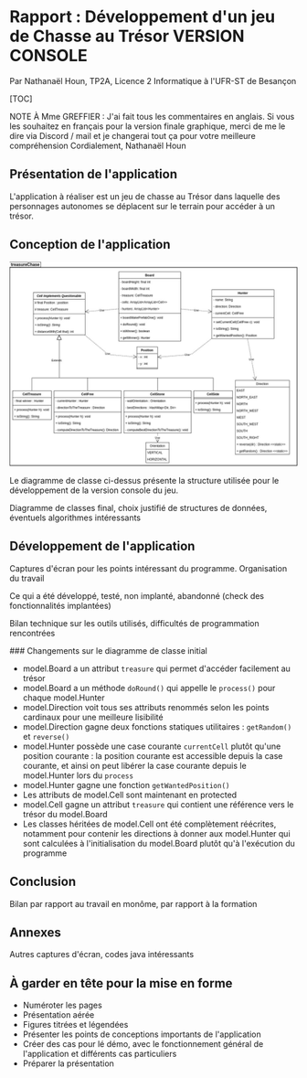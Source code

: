 # Rapport : Développement d'un jeu de Chasse au Trésor VERSION CONSOLE

Par Nathanaël Houn, TP2A, Licence 2 Informatique à l'UFR-ST de Besançon

[TOC]

NOTE À Mme GREFFIER : J'ai fait tous les commentaires en anglais. Si vous les souhaitez en français pour la version finale graphique, merci de me le dire via Discord / mail et je changerai tout ça pour votre meilleure compréhension 
Cordialement, 
Nathanaël Houn



## Présentation de l'application

L'application à réaliser est un jeu de chasse au Trésor dans laquelle des personnages autonomes se déplacent sur le terrain pour accéder à un trésor.

## Conception de l'application

![Treasure_chase_classes](./Treasure_chase_classes.jpg)



Le diagramme de classe ci-dessus présente la structure utilisée pour le développement de la version console du jeu.



Diagramme de classes final, choix justifié de structures de données, éventuels algorithmes intéressants

## Développement de l'application

Captures d'écran pour les points intéressant du programme. Organisation du travail

Ce qui a été développé, testé, non implanté, abandonné (check des fonctionnalités implantées)

Bilan technique sur les outils utilisés, difficultés de programmation rencontrées

### Changements sur le diagramme de classe initial

- model.Board a un attribut `treasure` qui permet d'accéder facilement au trésor
- model.Board a un méthode `doRound()` qui appelle le `process()` pour chaque model.Hunter
- model.Direction voit tous ses attributs renommés selon les points cardinaux pour une meilleure lisibilité
- model.Direction gagne deux fonctions statiques utilitaires : `getRandom()` et `reverse()`
- model.Hunter possède une case courante `currentCell` plutôt qu'une position courante : la position courante est accessible depuis la case courante, et ainsi on peut libérer la case courante depuis le model.Hunter lors du `process` 
- model.Hunter gagne une fonction `getWantedPosition()`
- Les attributs de model.Cell sont maintenant en protected
- model.Cell gagne un attribut `treasure` qui contient une référence vers le trésor du model.Board
- Les classes héritées de model.Cell ont été complètement réécrites, notamment pour contenir les directions à donner aux model.Hunter qui sont calculées à l'initialisation du model.Board plutôt qu'à l'exécution du programme


## Conclusion

Bilan par rapport au travail en monôme, par rapport à la formation

## Annexes

Autres captures d'écran, codes java intéressants



## À garder en tête pour la mise en forme

- Numéroter les pages
- Présentation aérée
- Figures titrées et légendées
- Présenter les points de conceptions importants de l'application
- Créer des cas pour lé démo, avec le fonctionnement général de l'application et différents cas particuliers
- Préparer la présentation